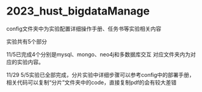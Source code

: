 # 2023_hust_bigdataManage
config文件夹中为实验配置详细操作手册、任务书等实验相关内容

实验共有5个部分 

11/5已完成4个分别是mysql、mongo、neo4j和多数据库交互
对应文件夹内为对应的实验内容。

11/29 5/5实验已全部完成，分片实验中详细步骤可以参考config中的部署手册，相关代码可以复制“分片”文件夹中的code，直接复制pdf的会有较大差错